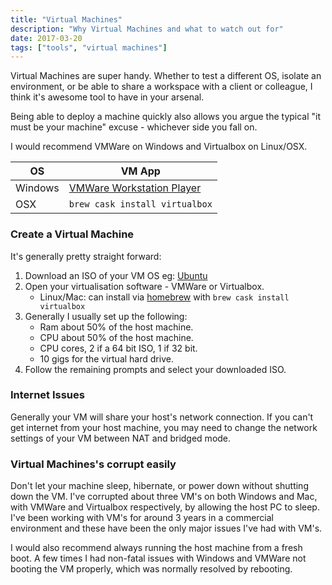 ```yaml
---
title: "Virtual Machines"
description: "Why Virtual Machines and what to watch out for"
date: 2017-03-20
tags: ["tools", "virtual machines"]
---
```


Virtual Machines are super handy. Whether to test a different OS, isolate an environment, or be able to share a workspace with a client or colleague, I think it's awesome tool to have in your arsenal.

Being able to deploy a machine quickly also allows you argue the typical "it must be your machine" excuse - whichever side you fall on.

I would recommend VMWare on Windows and Virtualbox on Linux/OSX.

| OS | VM App |
|---|---|
| Windows | [VMWare Workstation Player](https://my.vmware.com/en/web/vmware/free#desktop_end_user_computing/vmware_workstation_player/12_0) |
| OSX | `brew cask install virtualbox` |

### Create a Virtual Machine

It's generally pretty straight forward:

1. Download an ISO of your VM OS eg: [Ubuntu](https://www.ubuntu.com/download/alternative-downloads)
1. Open your virtualisation software - VMWare or Virtualbox.
    - Linux/Mac: can install via [homebrew](https://brew.sh) with `brew cask install virtualbox`
1. Generally I usually set up the following:
    - Ram about 50% of the host machine.
    - CPU about 50% of the host machine.
    - CPU cores, 2 if a 64 bit ISO, 1 if 32 bit.
    - 10 gigs for the virtual hard drive.
1. Follow the remaining prompts and select your downloaded ISO.

### Internet Issues

Generally your VM will share your host's network connection. If you can't get internet from your host machine, you may need to change the network settings of your VM between NAT and bridged mode.

### Virtual Machines's corrupt easily

Don't let your machine sleep, hibernate, or power down without shutting down the VM. I've corrupted about three VM's on both Windows and Mac, with VMWare and Virtualbox respectively, by allowing the host PC to sleep. I've been working with VM's for around 3 years in a commercial environment and these have been the only major issues I've had with VM's.

I would also recommend always running the host machine from a fresh boot. A few times I had non-fatal issues with Windows and VMWare not booting the VM properly, which was normally resolved by rebooting.
